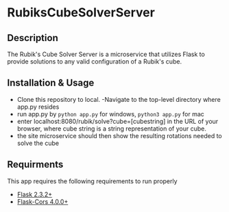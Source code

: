 # RubiksCubeSolverServer

## Description
The Rubik's Cube Solver Server is a microservice that utilizes Flask to provide solutions to any valid configuration of a Rubik's cube.

## Installation & Usage
- Clone this repository to local.
-Navigate to the top-level directory where app.py resides
-  run app.py by ```python app.py``` for windows, ```python3 app.py``` for mac
-  enter localhost:8080/rubik/solve?cube=[cubestring] in the URL of your browser, where cube string is a string representation of your cube.
-  the site microservice should then show the resulting rotations needed to solve the cube

## Requirments
This app requires the following requirements to run properly
- [Flask 2.3.2+](https://pypi.org/project/Flask/)
- [Flask-Cors 4.0.0+](https://flask-cors.readthedocs.io/en/latest/)

